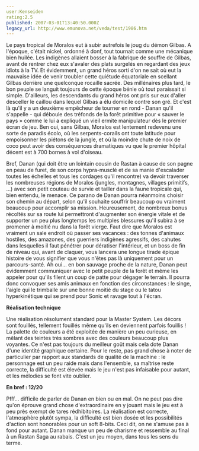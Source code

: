 ```yaml
---
user:Kenseiden
rating:2.5
published: 2007-03-01T13:40:50.000Z
legacy_url: http://www.emunova.net/veda/test/1986.htm
---
```

Le pays tropical de Moralos eut à subir autrefois le joug du démon Gilbas. A l'époque, c'était nickel, ordonné à donf, tout tournait comme une mécanique bien huilée. Les indigènes allaient bosser à la fabrique de souffre de Gilbas, avant de rentrer chez eux s'avaler des plats surgelés en regardant des jeux idiots à la TV. Et évidemment, un grand héros sorti d'on ne sait où eut la mauvaise idée de venir troubler cette quiétude équatoriale en scellant Gilbas derrière une quelconque rocaille sacrée. Des millénaires plus tard, le bon peuple se languit toujours de cette époque bénie où tout paraissait si simple. D'ailleurs, les descendants du grand héros ont pris sur eux d'aller desceller le caillou dans lequel Gilbas a élu domicile contre son gré. Et c'est là qu'il y a un deuxième empêcheur de tourner en rond - Danan qu'il s'appelle - qui déboule des tréfonds de la forêt primitive pour « sauver le pays » comme le lui a expliqué un vieil ermite manipulateur dès le premier écran de jeu. Ben oui, sans Gilbas, Moralos est lentement redevenu une sorte de paradis écolo, où les serpents-corails ont toute latitude pour empoisonner les piétons de la jungle, et où la moindre chute de noix de coco peut avoir des conséquences dramatiques vu que le premier hôpital décent est à 700 bornes à vol d'oiseau.  

  

Bref, Danan (qui doit être un lointain cousin de Rastan à cause de son pagne en peau de furet, de son corps hypra-musclé et de sa manie d'escalader toutes les échelles et tous les cordages qu'il rencontre) va devoir traverser les nombreuses régions de Moralos (jungles, montagnes, villages primitifs, ...) avec son petit couteau de survie et tailler dans la faune tropicale qui, bien entendu, le menace. Ce parano de Danan pourra néanmoins choisir son chemin au départ, selon qu'il souhaite souffrir beaucoup ou vraiment beaucoup pour accomplir sa mission. Heureusement, de nombreux bonus récoltés sur sa route lui permettront d'augmenter son énergie vitale et de supporter un peu plus longtemps les multiples blessures qu'il subira à se promener à moitié nu dans la forêt vierge. Faut dire que Moralos est vraiment un sale endroit où passer ses vacances : des tonnes d'animaux hostiles, des amazones, des guerriers indigènes agressifs, des cahutes dans lesquelles il faut pénétrer pour dératiser l'intérieur, et un boss de fin de niveau qui, avant de claquer, vous lancera une longue tirade épique histoire de vous signifier que vous n'êtes pas là uniquement pour un parcours-santé. Ah oui... en bon sauvage proche de la nature, Danan peut évidemment communiquer avec le petit peuple de la forêt et même les appeler pour qu'ils filent un coup de patte pour dégager le terrain. Il pourra donc convoquer ses amis animaux en fonction des circonstances : le singe, l'aigle qui le trimballe sur une bonne moitié du stage ou le tatou hyperkinétique qui se prend pour Sonic et ravage tout à l'écran.  

  

**Réalisation technique**  

Une réalisation résolument standard pour la Master System. Les décors sont fouillés, tellement fouillés même qu'ils en deviennent parfois fouillis ! La palette de couleurs a été exploitée de manière un peu curieuse, en mêlant des teintes très sombres avec des couleurs beaucoup plus voyantes. Ce n'est pas toujours du meilleur goût mais cela dote Danan d'une identité graphique certaine. Pour le reste, pas grand chose à noter de particulier par rapport aux standards de qualité de la machine : le personnage est un peu raide mais dans l'ensemble, sa maîtrise reste correcte, la difficulté est élevée mais le jeu n'est pas infaisable pour autant, et les mélodies se font vite oublier.  

  

**En bref : 12/20**  

Pfff... difficile de parler de Danan en bien ou en mal. On ne peut pas dire qu'on éprouve grand chose d'extraordinaire en y jouant mais le jeu est à peu près exempt de tares rédhibitoires. La réalisation est correcte, l'atmosphère plutôt sympa, la difficulté est bien dosée et les possibilités d'action sont honorables pour un soft 8-bits. Ceci dit, on ne s'amuse pas à fond pour autant. Danan manque un peu de charisme et ressemble au final à un Rastan Saga au rabais. C'est un jeu moyen, dans tous les sens du terme.